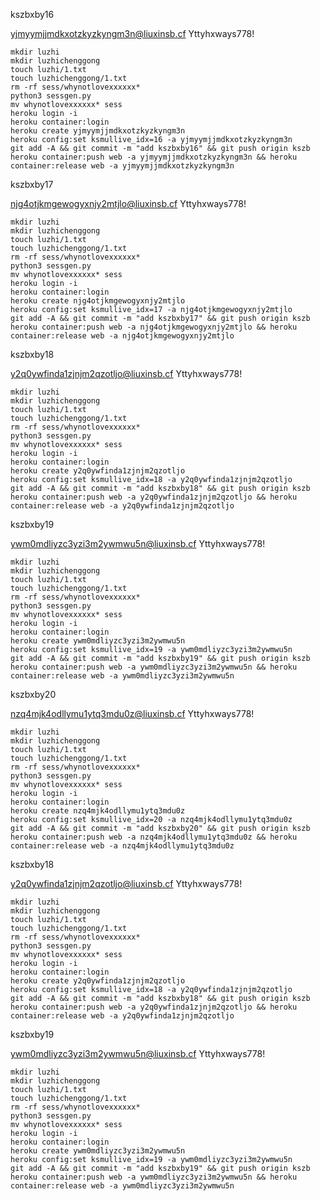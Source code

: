 kszbxby16


yjmyymjjmdkxotzkyzkyngm3n@liuxinsb.cf
Yttyhxways778!



    mkdir luzhi
    mkdir luzhichenggong
    touch luzhi/1.txt
    touch luzhichenggong/1.txt
    rm -rf sess/whynotlovexxxxxx*
    python3 sessgen.py
    mv whynotlovexxxxxx* sess
    heroku login -i
    heroku container:login
    heroku create yjmyymjjmdkxotzkyzkyngm3n
    heroku config:set ksmullive_idx=16 -a yjmyymjjmdkxotzkyzkyngm3n
    git add -A && git commit -m "add kszbxby16" && git push origin kszb
    heroku container:push web -a yjmyymjjmdkxotzkyzkyngm3n && heroku container:release web -a yjmyymjjmdkxotzkyzkyngm3n
        

kszbxby17


njg4otjkmgewogyxnjy2mtjlo@liuxinsb.cf
Yttyhxways778!



    mkdir luzhi
    mkdir luzhichenggong
    touch luzhi/1.txt
    touch luzhichenggong/1.txt
    rm -rf sess/whynotlovexxxxxx*
    python3 sessgen.py
    mv whynotlovexxxxxx* sess
    heroku login -i
    heroku container:login
    heroku create njg4otjkmgewogyxnjy2mtjlo
    heroku config:set ksmullive_idx=17 -a njg4otjkmgewogyxnjy2mtjlo
    git add -A && git commit -m "add kszbxby17" && git push origin kszb
    heroku container:push web -a njg4otjkmgewogyxnjy2mtjlo && heroku container:release web -a njg4otjkmgewogyxnjy2mtjlo
        

kszbxby18


y2q0ywfinda1zjnjm2qzotljo@liuxinsb.cf
Yttyhxways778!



    mkdir luzhi
    mkdir luzhichenggong
    touch luzhi/1.txt
    touch luzhichenggong/1.txt
    rm -rf sess/whynotlovexxxxxx*
    python3 sessgen.py
    mv whynotlovexxxxxx* sess
    heroku login -i
    heroku container:login
    heroku create y2q0ywfinda1zjnjm2qzotljo
    heroku config:set ksmullive_idx=18 -a y2q0ywfinda1zjnjm2qzotljo
    git add -A && git commit -m "add kszbxby18" && git push origin kszb
    heroku container:push web -a y2q0ywfinda1zjnjm2qzotljo && heroku container:release web -a y2q0ywfinda1zjnjm2qzotljo
        

kszbxby19


ywm0mdliyzc3yzi3m2ywmwu5n@liuxinsb.cf
Yttyhxways778!



    mkdir luzhi
    mkdir luzhichenggong
    touch luzhi/1.txt
    touch luzhichenggong/1.txt
    rm -rf sess/whynotlovexxxxxx*
    python3 sessgen.py
    mv whynotlovexxxxxx* sess
    heroku login -i
    heroku container:login
    heroku create ywm0mdliyzc3yzi3m2ywmwu5n
    heroku config:set ksmullive_idx=19 -a ywm0mdliyzc3yzi3m2ywmwu5n
    git add -A && git commit -m "add kszbxby19" && git push origin kszb
    heroku container:push web -a ywm0mdliyzc3yzi3m2ywmwu5n && heroku container:release web -a ywm0mdliyzc3yzi3m2ywmwu5n
        

kszbxby20


nzq4mjk4odllymu1ytq3mdu0z@liuxinsb.cf
Yttyhxways778!



    mkdir luzhi
    mkdir luzhichenggong
    touch luzhi/1.txt
    touch luzhichenggong/1.txt
    rm -rf sess/whynotlovexxxxxx*
    python3 sessgen.py
    mv whynotlovexxxxxx* sess
    heroku login -i
    heroku container:login
    heroku create nzq4mjk4odllymu1ytq3mdu0z
    heroku config:set ksmullive_idx=20 -a nzq4mjk4odllymu1ytq3mdu0z
    git add -A && git commit -m "add kszbxby20" && git push origin kszb
    heroku container:push web -a nzq4mjk4odllymu1ytq3mdu0z && heroku container:release web -a nzq4mjk4odllymu1ytq3mdu0z
        

kszbxby18


y2q0ywfinda1zjnjm2qzotljo@liuxinsb.cf
Yttyhxways778!



    mkdir luzhi
    mkdir luzhichenggong
    touch luzhi/1.txt
    touch luzhichenggong/1.txt
    rm -rf sess/whynotlovexxxxxx*
    python3 sessgen.py
    mv whynotlovexxxxxx* sess
    heroku login -i
    heroku container:login
    heroku create y2q0ywfinda1zjnjm2qzotljo
    heroku config:set ksmullive_idx=18 -a y2q0ywfinda1zjnjm2qzotljo
    git add -A && git commit -m "add kszbxby18" && git push origin kszb
    heroku container:push web -a y2q0ywfinda1zjnjm2qzotljo && heroku container:release web -a y2q0ywfinda1zjnjm2qzotljo
        

kszbxby19


ywm0mdliyzc3yzi3m2ywmwu5n@liuxinsb.cf
Yttyhxways778!



    mkdir luzhi
    mkdir luzhichenggong
    touch luzhi/1.txt
    touch luzhichenggong/1.txt
    rm -rf sess/whynotlovexxxxxx*
    python3 sessgen.py
    mv whynotlovexxxxxx* sess
    heroku login -i
    heroku container:login
    heroku create ywm0mdliyzc3yzi3m2ywmwu5n
    heroku config:set ksmullive_idx=19 -a ywm0mdliyzc3yzi3m2ywmwu5n
    git add -A && git commit -m "add kszbxby19" && git push origin kszb
    heroku container:push web -a ywm0mdliyzc3yzi3m2ywmwu5n && heroku container:release web -a ywm0mdliyzc3yzi3m2ywmwu5n
        

